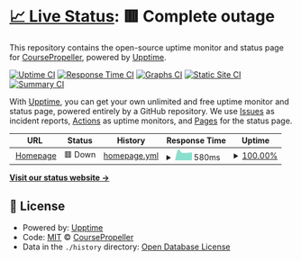 # [📈 Live Status](https://status.coursepropeller.com): <!--live status--> **🟥 Complete outage**

This repository contains the open-source uptime monitor and status page for [CoursePropeller](https://status.coursepropeller.com), powered by [Upptime](https://github.com/upptime/upptime).

[![Uptime CI](https://github.com/CoursePropeller/coursepropeller.github.io/workflows/Uptime%20CI/badge.svg)](https://github.com/upptime/upptime/actions?query=workflow%3A%22Uptime+CI%22)
[![Response Time CI](https://github.com/CoursePropeller/coursepropeller.github.io/workflows/Response%20Time%20CI/badge.svg)](https://github.com/upptime/upptime/actions?query=workflow%3A%22Response+Time+CI%22)
[![Graphs CI](https://github.com/CoursePropeller/coursepropeller.github.io/workflows/Graphs%20CI/badge.svg)](https://github.com/upptime/upptime/actions?query=workflow%3A%22Graphs+CI%22)
[![Static Site CI](https://github.com/CoursePropeller/coursepropeller.github.io/workflows/Static%20Site%20CI/badge.svg)](https://github.com/upptime/upptime/actions?query=workflow%3A%22Static+Site+CI%22)
[![Summary CI](https://github.com/CoursePropeller/coursepropeller.github.io/workflows/Summary%20CI/badge.svg)](https://github.com/upptime/upptime/actions?query=workflow%3A%22Summary+CI%22)

With [Upptime](https://upptime.js.org), you can get your own unlimited and free uptime monitor and status page, powered entirely by a GitHub repository. We use [Issues](https://github.com/CoursePropeller/coursepropeller.github.io/issues) as incident reports, [Actions](https://github.com/CoursePropeller/coursepropeller.github.io/actions) as uptime monitors, and [Pages](https://status.coursepropeller.com) for the status page.

<!--start: status pages-->
<!-- This summary is generated by Upptime (https://github.com/upptime/upptime) -->
<!-- Do not edit this manually, your changes will be overwritten -->
<!-- prettier-ignore -->
| URL | Status | History | Response Time | Uptime |
| --- | ------ | ------- | ------------- | ------ |
| <img alt="" src="https://favicons.githubusercontent.com/coursepropeller.com" height="13"> [Homepage](https://coursepropeller.com) | 🟥 Down | [homepage.yml](https://github.com/CoursePropeller/coursepropeller.github.io/commits/HEAD/history/homepage.yml) | <details><summary><img alt="Response time graph" src="./graphs/homepage/response-time-week.png" height="20"> 580ms</summary><br><a href="https://status.coursepropeller.com/history/homepage"><img alt="Response time 626" src="https://img.shields.io/endpoint?url=https%3A%2F%2Fraw.githubusercontent.com%2FCoursePropeller%2Fcoursepropeller.github.io%2FHEAD%2Fapi%2Fhomepage%2Fresponse-time.json"></a><br><a href="https://status.coursepropeller.com/history/homepage"><img alt="24-hour response time 0" src="https://img.shields.io/endpoint?url=https%3A%2F%2Fraw.githubusercontent.com%2FCoursePropeller%2Fcoursepropeller.github.io%2FHEAD%2Fapi%2Fhomepage%2Fresponse-time-day.json"></a><br><a href="https://status.coursepropeller.com/history/homepage"><img alt="7-day response time 580" src="https://img.shields.io/endpoint?url=https%3A%2F%2Fraw.githubusercontent.com%2FCoursePropeller%2Fcoursepropeller.github.io%2FHEAD%2Fapi%2Fhomepage%2Fresponse-time-week.json"></a><br><a href="https://status.coursepropeller.com/history/homepage"><img alt="30-day response time 677" src="https://img.shields.io/endpoint?url=https%3A%2F%2Fraw.githubusercontent.com%2FCoursePropeller%2Fcoursepropeller.github.io%2FHEAD%2Fapi%2Fhomepage%2Fresponse-time-month.json"></a><br><a href="https://status.coursepropeller.com/history/homepage"><img alt="1-year response time 626" src="https://img.shields.io/endpoint?url=https%3A%2F%2Fraw.githubusercontent.com%2FCoursePropeller%2Fcoursepropeller.github.io%2FHEAD%2Fapi%2Fhomepage%2Fresponse-time-year.json"></a></details> | <details><summary><a href="https://status.coursepropeller.com/history/homepage">100.00%</a></summary><a href="https://status.coursepropeller.com/history/homepage"><img alt="All-time uptime 100.00%" src="https://img.shields.io/endpoint?url=https%3A%2F%2Fraw.githubusercontent.com%2FCoursePropeller%2Fcoursepropeller.github.io%2FHEAD%2Fapi%2Fhomepage%2Fuptime.json"></a><br><a href="https://status.coursepropeller.com/history/homepage"><img alt="24-hour uptime 100.00%" src="https://img.shields.io/endpoint?url=https%3A%2F%2Fraw.githubusercontent.com%2FCoursePropeller%2Fcoursepropeller.github.io%2FHEAD%2Fapi%2Fhomepage%2Fuptime-day.json"></a><br><a href="https://status.coursepropeller.com/history/homepage"><img alt="7-day uptime 100.00%" src="https://img.shields.io/endpoint?url=https%3A%2F%2Fraw.githubusercontent.com%2FCoursePropeller%2Fcoursepropeller.github.io%2FHEAD%2Fapi%2Fhomepage%2Fuptime-week.json"></a><br><a href="https://status.coursepropeller.com/history/homepage"><img alt="30-day uptime 100.00%" src="https://img.shields.io/endpoint?url=https%3A%2F%2Fraw.githubusercontent.com%2FCoursePropeller%2Fcoursepropeller.github.io%2FHEAD%2Fapi%2Fhomepage%2Fuptime-month.json"></a><br><a href="https://status.coursepropeller.com/history/homepage"><img alt="1-year uptime 100.00%" src="https://img.shields.io/endpoint?url=https%3A%2F%2Fraw.githubusercontent.com%2FCoursePropeller%2Fcoursepropeller.github.io%2FHEAD%2Fapi%2Fhomepage%2Fuptime-year.json"></a></details>

<!--end: status pages-->

[**Visit our status website →**](https://status.coursepropeller.com)

## 📄 License

- Powered by: [Upptime](https://github.com/upptime/upptime)
- Code: [MIT](./LICENSE) © [CoursePropeller](https://status.coursepropeller.com)
- Data in the `./history` directory: [Open Database License](https://opendatacommons.org/licenses/odbl/1-0/)
